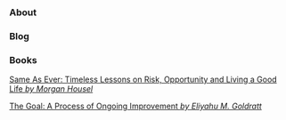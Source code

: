 ### About
### Blog
### Books

[Same As Ever: Timeless Lessons on Risk, Opportunity and Living a Good Life _by Morgan Housel_](./Books/same-as-ever.md)

[The Goal: A Process of Ongoing Improvement _by Eliyahu M. Goldratt_](./Books/the-goal.md)
